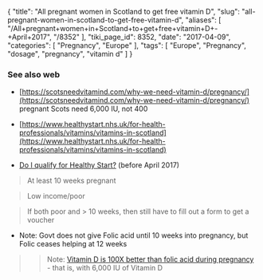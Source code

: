 {
    "title": "All pregnant women in Scotland to get free vitamin D",
    "slug": "all-pregnant-women-in-scotland-to-get-free-vitamin-d",
    "aliases": [
        "/All+pregnant+women+in+Scotland+to+get+free+vitamin+D+-+April+2017",
        "/8352"
    ],
    "tiki_page_id": 8352,
    "date": "2017-04-09",
    "categories": [
        "Pregnancy",
        "Europe"
    ],
    "tags": [
        "Europe",
        "Pregnancy",
        "dosage",
        "pregnancy",
        "vitamin d"
    ]
}


### See also web

* [https://scotsneedvitamind.com/why-we-need-vitamin-d/pregnancy/](https://scotsneedvitamind.com/why-we-need-vitamin-d/pregnancy/) pregnant Scots need 6,000 IU, not 400

* [https://www.healthystart.nhs.uk/for-health-professionals/vitamins/vitamins-in-scotland](https://www.healthystart.nhs.uk/for-health-professionals/vitamins/vitamins-in-scotland) 

* [Do I qualify for Healthy Start?](https://www.healthystart.nhs.uk/healthy-start-vouchers/do-i-qualify/) (before April 2017)

> At least 10 weeks pregnant

> Low income/poor

> If both poor and > 10 weeks, then still have to fill out a form to get a voucher

   * Note: Govt does not give Folic acid until 10 weeks into pregnancy, but Folic ceases helping at 12 weeks

> > Note: [Vitamin D is 100X better than folic acid during pregnancy](/posts/vitamin-d-is-100x-better-than-folic-acid-during-pregnancy) - that is, with 6,000 IU of Vitamin D